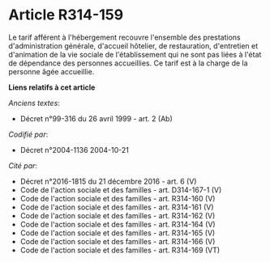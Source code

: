 # Article R314-159

Le tarif afférent à l'hébergement recouvre l'ensemble des prestations d'administration générale, d'accueil hôtelier, de
restauration, d'entretien et d'animation de la vie sociale de l'établissement qui ne sont pas liées à l'état de dépendance
des personnes accueillies. Ce tarif est à la charge de la personne âgée accueillie.

**Liens relatifs à cet article**

_Anciens textes_:

  - Décret n°99-316 du 26 avril 1999 - art. 2 (Ab)

_Codifié par_:

  - Décret n°2004-1136 2004-10-21

_Cité par_:

  - Décret n°2016-1815 du 21 décembre 2016 - art. 6 (V)
  - Code de l'action sociale et des familles - art. D314-167-1 (V)
  - Code de l'action sociale et des familles - art. R314-160 (V)
  - Code de l'action sociale et des familles - art. R314-161 (V)
  - Code de l'action sociale et des familles - art. R314-162 (V)
  - Code de l'action sociale et des familles - art. R314-164 (V)
  - Code de l'action sociale et des familles - art. R314-165 (V)
  - Code de l'action sociale et des familles - art. R314-166 (V)
  - Code de l'action sociale et des familles - art. R314-169 (VT)
